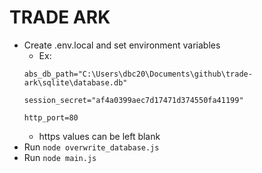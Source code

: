 # TRADE ARK

- Create .env.local and set environment variables
    - Ex:
    ```
    abs_db_path="C:\Users\dbc20\Documents\github\trade-ark\sqlite\database.db"

    session_secret="af4a0399aec7d17471d374550fa41199"

    http_port=80
    ```
    - https values can be left blank
- Run ```node overwrite_database.js```
- Run ```node main.js```
